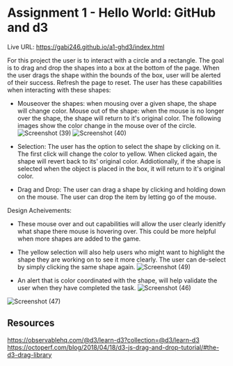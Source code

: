 Assignment 1 - Hello World: GitHub and d3  
===
Live URL: https://gabi246.github.io/a1-ghd3/index.html 

For this project the user is to interact with a circle and a rectangle. The goal is to drag and drop the shapes into a box at the bottom of the page. When the user drags the shape within the bounds of the box, user will be alerted of their success. Refresh the page to reset.
The user has these capabilities when interacting with these shapes:
 - Mouseover the shapes: when mousing over a given shape, the shape will change color. Mouse out of the shape: when the mouse is no longer over the shape, the shape will return to it's original color. The following images show the color change in the mouse over of the circle.  
 ![Screenshot (39)](https://user-images.githubusercontent.com/48228807/150382864-5254b9ed-6826-48a0-a7b5-7ffea008190d.png)
![Screenshot (40)](https://user-images.githubusercontent.com/48228807/150382916-c733e081-7e44-4b0f-8d30-2269100fb17a.png)

 - Selection: The user has the option to select the shape by clicking on it. The first click will change the color to yellow. When clicked again, the shape will revert back to its' original color. Addiotionally, if the shape is selected when the object is placed in the box, it will return to it's original color. 
 - Drag and Drop: The user can drag a shape by clicking and holding down on the mouse. The user can drop the item by letting go of the mouse.
 
Design Acheivements:
- These mouse over and out capabilities will allow the user clearly idenitfy what shape there mouse is hovering over. This could be more helpful when more shapes are added to the game. 
- The yellow selection will also help users who might want to highlight the shape they are working on to see it more clearly. The user can de-select by simply clicking the same shape again.
![Screenshot (49)](https://user-images.githubusercontent.com/48228807/150383470-313f723d-3353-482b-a4dc-70b6ebcde678.png)

- An alert that is color coordinated with the shape, will help validate the user when they have completed the task. 
![Screenshot (46)](https://user-images.githubusercontent.com/48228807/150383074-0aa4ac82-867d-448e-80f1-35c640035c0a.png)

![Screenshot (47)](https://user-images.githubusercontent.com/48228807/150383123-247d726f-8bb5-4257-8576-575a83193437.png)

Resources
---

https://observablehq.com/@d3/learn-d3?collection=@d3/learn-d3 
https://octoperf.com/blog/2018/04/18/d3-js-drag-and-drop-tutorial/#the-d3-drag-library 

